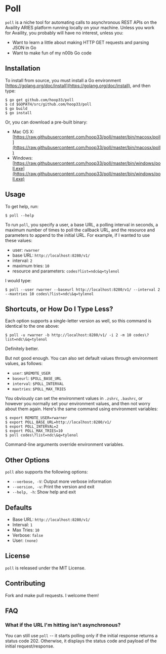 # Poll

`poll` is a niche tool for automating calls to asynchronous REST APIs on the Availity ARIES platform running locally on your machine. Unless you work for Availity, you probably will have no interest, unless you:

* Want to learn a little about making HTTP GET requests and parsing JSON in Go
* Want to make fun of my n00b Go code

## Installation

To install from source, you must install a Go environment [https://golang.org/doc/install](https://golang.org/doc/install), and then type:

```
$ go get github.com/hoop33/poll
$ cd $GOPATH/src/github.com/hoop33/poll
$ go build
$ go install
```

Or, you can download a pre-built binary:

* Mac OS X: [https://raw.githubusercontent.com/hoop33/poll/master/bin/macosx/poll](https://raw.githubusercontent.com/hoop33/poll/master/bin/macosx/poll)
* Windows: [https://raw.githubusercontent.com/hoop33/poll/master/bin/windows/poll.exe](https://raw.githubusercontent.com/hoop33/poll/master/bin/windows/poll.exe)
 
## Usage

To get help, run:

```
$ poll --help
```

To run `poll`, you specify a user, a base URL, a polling interval in seconds, a maximum number of times to poll the callback URL, and the resource and parameters to append to the initial URL. For example, if I wanted to use these values:

* user: `rwarner`
* base URL: `http://localhost:8280/v1/`
* interval: `2`
* maximum tries: `10`
* resource and parameters: `codes?list=ndc&q=tylenol`

I would type:

```
$ poll --user rwarner --baseurl http://localhost:8280/v1/ --interval 2 --maxtries 10 codes\?list=ndc\&q=tylenol
```

## Shortcuts, or How Do I Type Less?

Each option supports a single-letter version as well, so this command is identical to the one above:

```
$ poll -u rwarner -b http://localhost:8280/v1/ -i 2 -m 10 codes\?list=ndc\&q=tylenol
```
 
Definitely better.

But not good enough. You can also set default values through environment values, as follows:

* `user`: `$REMOTE_USER`
* `baseurl`: `$POLL_BASE_URL`
* `interval`: `$POLL_INTERVAL`
* `maxtries`: `$POLL_MAX_TRIES`

You obviously can set the environment values in `.zshrc`, `.bashrc`, or however you normally set your environment values, and then not worry about them again. Here's the same command using environment variables:

```
$ export REMOTE_USER=rwarner
$ export POLL_BASE_URL=http://localhost:8280/v1/
$ export POLL_INTERVAL=2
$ export POLL_MAX_TRIES=10
$ poll codes\?list=ndc\&q=tylenol
```

Command-line arguments override environment variables.

## Other Options

`poll` also supports the following options:

* `--verbose, -V`: Output more verbose information
* `--version, -v`: Print the version and exit
* `--help, -h`: Show help and exit

## Defaults

* Base URL: `http://localhost:8280/v1/`
* Interval: `1`
* Max Tries: `10`
* Verbose: `false`
* User: `(none)`

## License

`poll` is released under the MIT License.

## Contributing

Fork and make pull requests. I welcome them!

## FAQ

### What if the URL I'm hitting isn't asynchronous?

You can still use `poll` -- it starts polling only if the initial response returns a status code 202. Otherwise, it displays the status code and payload of the initial request/response.

